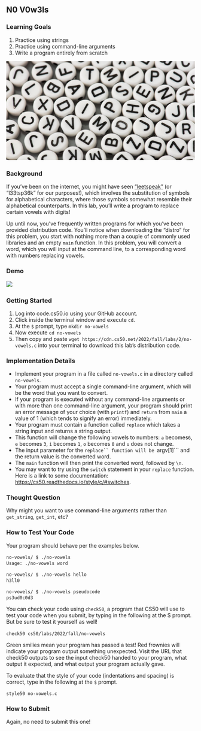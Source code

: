 
## N0 V0w3ls

### Learning Goals 
1. Practice using strings
2. Practice using command-line arguments
3. Write a program entirely from scratch

<img src="leetspeak-t.jpeg"> 

### Background 
If you’ve been on the internet, you might have seen [“leetspeak”](https://en.wikipedia.org/wiki/Leet) (or “l33tsp36k” for our purposes!), which 
involves the substitution of symbols for alphabetical characters, where 
those symbols somewhat resemble their alphabetical counterparts. In this 
lab, you’ll write a program to replace certain vowels with digits!

Up until now, you’ve frequently written programs for which you’ve been provided 
distribution code. You’ll notice when downloading the “distro” for this problem, 
you start with nothing more than a couple of commonly used libraries and an empty 
```main``` function. In this problem, you will convert a word, which you will input at 
the command line, to a corresponding word with numbers replacing vowels.

### Demo 
<img src="no-vowelsDemo.gif"> 

### Getting Started 
1. Log into code.cs50.io using your GitHub account.
2. Click inside the terminal window and execute ```cd```.
3. At the ```$``` prompt, type ```mkdir no-vowels```
4. Now execute ```cd no-vowels```
5. Then copy and paste ```wget https://cdn.cs50.net/2022/fall/labs/2/no-vowels.c``` into your terminal to download this lab’s distribution code.

### Implementation Details 

- Implement your program in a file called ```no-vowels.c``` in a directory called ```no-vowels```.
- Your program must accept a single command-line argument, which will be the word that you want to convert.
- If your program is executed without any command-line arguments or with more than one command-line argument, your program should print an error message of your choice (with ```printf```) and ```return``` from ```main``` a value of 1 (which tends to signify an error) immediately.
- Your program must contain a function called ```replace``` which takes a string input and returns a string output.
- This function will change the following vowels to numbers: ```a``` becomes```6```, ```e``` becomes ```3```, ```i``` becomes ```1```, ```o``` becomes ```0``` and ```u``` does not change.
- The input parameter for the ```replace`` function will be ```argv[1]``` and the return value is the converted word.
- The ```main``` function will then print the converted word, followed by ```\n```.
- You may want to try using the ```switch``` statement in your ```replace``` function. Here is a link to some documentation: https://cs50.readthedocs.io/style/c/#switches. 

### Thought Question 
Why might you want to use command-line arguments rather than ```get_string```, ```get_int```, etc?

### How to Test Your Code 
Your program should behave per the examples below.

```
no-vowels/ $ ./no-vowels
Usage: ./no-vowels word
```

```
no-vowels/ $ ./no-vowels hello
h3ll0
```

```
no-vowels/ $ ./no-vowels pseudocode
ps3ud0c0d3
```

You can check your code using ```check50```, a program that CS50 will use to test your code when you submit, 
by typing in the following at the $ prompt. But be sure to test it yourself as well!

```check50 cs50/labs/2022/fall/no-vowels```

Green smilies mean your program has passed a test! Red frownies will indicate your program output something unexpected. 
Visit the URL that check50 outputs to see the input check50 handed to your program, what output it expected, 
and what output your program actually gave.

To evaluate that the style of your code (indentations and spacing) is correct, type in the following at the ```$``` prompt.
```
style50 no-vowels.c
```

### How to Submit 
Again, no need to submit this one! 












